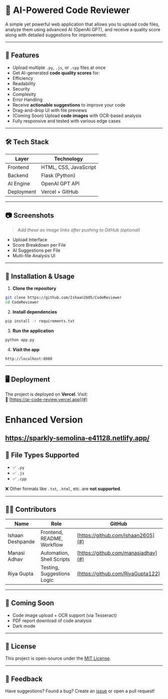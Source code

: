 # 🧠 AI-Powered Code Reviewer

A simple yet powerful web application that allows you to upload code files, analyze them using advanced AI (OpenAI GPT), and receive a quality score along with detailed suggestions for improvement.

---

## 🚀 Features

- Upload multiple `.py`, `.js`, or `.cpp` files at once  
-  Get AI-generated **code quality scores** for:
  - Efficiency
  - Readability
  - Security
  - Complexity
  - Error Handling
-  Receive **actionable suggestions** to improve your code
-  Drag-and-drop UI with file previews
-  (Coming Soon) Upload **code images** with OCR-based analysis
-  Fully responsive and tested with various edge cases

---

## 🛠️ Tech Stack

| Layer      | Technology       |
|------------|------------------|
| Frontend   | HTML, CSS, JavaScript |
| Backend    | Flask (Python)   |
| AI Engine  | OpenAI GPT API   |
| Deployment | Vercel + GitHub  |

---

## 📷 Screenshots

> _Add these as image links after pushing to GitHub (optional)_

- Upload Interface  
- Score Breakdown per File  
- AI Suggestions per File  
- Multi-file Analysis UI

---

## 🔧 Installation & Usage

1. **Clone the repository**
```bash
git clone https://github.com/Ishaan2605/CodeReviewer
cd CodeReviewer
```

2. **Install dependencies**
```bash
pip install -r requirements.txt
```

3. **Run the application**
```bash
python app.py
```

4. **Visit the app**
```
http://localhost:8080
```

---

## 🖥️ Deployment

The project is deployed on **Vercel**. Visit:  
🔗 [https://ai-code-review.vercel.app](#)
# Enhanced Version
https://sparkly-semolina-e41128.netlify.app/
---

## 🔐 File Types Supported

- ✅ `.py`
- ✅ `.js`
- ✅ `.cpp`

❌ Other formats like `.txt`, `.html`, etc. are **not supported**.

---

## 🧑‍💻 Contributors

| Name              | Role                        | GitHub                |
|-------------------|-----------------------------|------------------------|
| Ishaan Deshpande  | Frontend, README, Workflow  | [https://github.com/Ishaan2605](#)       |
| Manasi Adhav      | Automation, Shell Scripts   | [https://github.com/manasiadhav](#)       |
| Riya Gupta        | Testing, Suggestions Logic  | [(https://github.com/RiyaGupta122)](#)       |

---

## 🧠 Coming Soon

- Code image upload + OCR support (via Tesseract)
- PDF report download of code analysis
- Dark mode

---

## 📜 License

This project is open-source under the [MIT License](LICENSE).

---

## 📩 Feedback

Have suggestions? Found a bug? Create an [issue](https://github.com/Ishaan2605/CodeReviewer/issues) or open a pull request!
